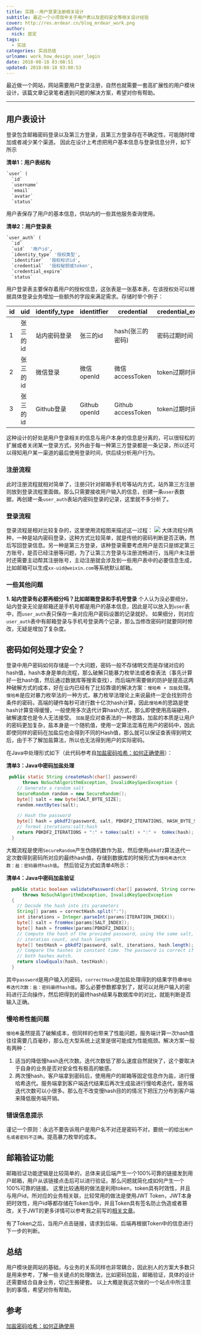 ```yaml
---
title: 实践--用户登录注册相关设计
subtitle: 最近一个小项目中关于用户表以及密码安全等相关设计经验
cover: http://res.mrdear.cn/blog_mrdear_work.png
author: 
  nick: 屈定
tags:
  - 实战
categories: 实战总结
urlname: work_how_design_user_login
date: 2018-08-18 03:08:51
updated: 2018-08-18 03:08:53
---
```

最近做一个网站，网站需要用户登录注册，自然也就需要一套高扩展性的用户模块设计，该篇文章记录笔者遇到问题的解决方案，希望对你有帮助。

- - - - - 

## 用户表设计
登录包含邮箱密码登录以及第三方登录，且第三方登录存在不确定性，可能随时增加或者减少某个渠道。
因此在设计上考虑把用户基本信息与登录信息分开，如下所示

**清单1：用户表结构**
```sql
`user` (
  `id`
  `username` 
  `email` 
  `avatar` 
  `status` 
```
用户表保存了用户的基本信息，供站内的一些其他服务查询使用。

**清单2：用户登录表**
```sql
`user_auth` (
  `id` 
  `uid`  '用户id',
  `identity_type` '授权类型',
  `identifier`  '授权标识id',
  `credential`  '授权秘钥或token',
  `credential_expire` 
  `status` 
```
用户登录表主要保存着用户的授权信息，这张表是一张基本表，在该授权处可以根据具体登录业务增加一些额外的字段来满足需求。存储时举个例子：

| id | uid | identify_type | identitfier | credential | credential_expire | status |
| ------ | ------ | ------ | ------ | ------ | ------ | ------ |
| 1 | 张三的id | 站内密码登录 | 张三的id | hash(张三的密码) | 密码过期时间 | 状态 |
| 2 | 张三的id | 微信登录 | 微信 openId | 微信accessToken | token过期时间 | 状态 |
| 3 | 张三的id | Github登录 | Github openId | Github accessToken | token过期时间 | 状态 |

这种设计的好处是用户登录相关的信息与用户本身的信息是分离的，可以很轻松的扩展或者关闭某一登录方式，另外由于每一种第三方登录都是一条记录，所以还可以得知用户某一渠道的最后使用登录时间，供后续分析用户行为。

### 注册流程
此时注册流程就相对简单了，注册只针对邮箱手机号等站内方式，站外第三方注册则放到登录流程里面做。那么只需要接收用户输入的信息，创建一条`user`表数据，再创建一条`user_auth`表站内密码登录的记录，这里就不多分析了。

### 登录流程
登录流程是相对比较复杂的，这里使用流程图来描述这一过程：
![](http://res.mrdear.cn/1534420580.png?imageMogr2/thumbnail/!100p)
大体流程分两种，一种是站内密码登录，这种方式比较简单，就是传统的密码判断是否正确，然后写回登录信息。另一种是第三方登录，该种登录需要考虑用户是否只是绑定第三方账号，是否已经注册等问题，为了让第三方登录与注册流畅进行，当用户未注册时还需要主动帮其注册账号，主动注册就会涉及到一些用户表中的必要信息生成，比如邮箱可以生成`xx-uid@weixin.com`等系统默认邮箱。


### 一些其他问题

**1. 站内登录有必要再细分吗？比如邮箱登录和手机号登录**
个人认为没必要细分，站内登录无论是邮箱还是手机号都是用户的基本信息，因此是可以放入到`user`表中，而`user_auth`表只保存一条对应用户密码设置的记录就好。
如果细分，则对应`user_auth`表中有邮箱登录与手机号登录两个记录，那么当修改密码时就要同时修改，无疑是增加了复杂度。

## 密码如何处理才安全？
登录中用户密码如何存储是一个大问题，密码一般不存储明文而是存储对应的hash值，hash本身是单向流程，那么破解只能暴力枚举法或者查表法（事先计算好一批hash值，然后通过数据库等搜索查找），而后端所需要做的防护是提高这两种破解方式的成本，好在业内已经有了比较靠谱的解决方案：`慢哈希 + 加盐`处理。
`慢哈希`是应对暴力枚举法的一种方式，暴力枚举法理论上来说最终一定会找到符合条件的密码，高端的硬件每秒可进行数十亿次hash计算，因此`慢哈希`的思路是使hash计算变得缓慢，一般使用多次迭代计算hash方式，那么即使使用高端硬件，破解速度也是令人无法接受。
`加盐`是应对查表法的一种思路，加盐的本质是让用户的密码更加复杂，盐本身是一个随机值，使用一定算法混淆在用户的密码中，因此即使同样的密码在加盐后也会得到不同的Hash值，那么就可以保证查表得到明文后，由于不了解加盐算法，所以也无法得到用户的实际密码。

在Java中处理形式如下（此代码参考自[加盐密码哈希：如何正确使用](http://blog.jobbole.com/61872/)）：

**清单3：Java中密码加盐处理**
```java
 public static String createHash(char[] password)
      throws NoSuchAlgorithmException, InvalidKeySpecException {
    // Generate a random salt
    SecureRandom random = new SecureRandom();
    byte[] salt = new byte[SALT_BYTE_SIZE];
    random.nextBytes(salt);

    // Hash the password
    byte[] hash = pbkdf2(password, salt, PBKDF2_ITERATIONS, HASH_BYTE_SIZE);
    // format iterations:salt:hash
    return PBKDF2_ITERATIONS + ":" + toHex(salt) + ":" +  toHex(hash);
  }
```
大概流程是使用`SecureRandom`产生伪随机数作为盐，然后使用`pbkdf2`算法迭代一定次数得到密码所对应的最终hash值，存储到数据库的时候形式为`慢哈希迭代次数：盐：密码最终hash值`。
然后验证方式如清单4所示：

**清单4：Java中密码加盐验证**
```java
  public static boolean validatePassword(char[] password, String correctHash)
      throws NoSuchAlgorithmException, InvalidKeySpecException
  {
    // Decode the hash into its parameters
    String[] params = correctHash.split(":");
    int iterations = Integer.parseInt(params[ITERATION_INDEX]);
    byte[] salt = fromHex(params[SALT_INDEX]);
    byte[] hash = fromHex(params[PBKDF2_INDEX]);
    // Compute the hash of the provided password, using the same salt,
    // iteration count, and hash length
    byte[] testHash = pbkdf2(password, salt, iterations, hash.length);
    // Compare the hashes in constant time. The password is correct if
    // both hashes match.
    return slowEquals(hash, testHash);
  }
```
其中`password`是用户输入的密码，`correctHash`是加盐处理得到的结果字符串`慢哈希迭代次数：盐：密码最终hash值`。那么必要参数都拿到了，就可以对用户输入的密码进行正向操作，然后把得到的最终hash结果与数据库中的对比，就能判断是否输入正确。

### 慢哈希性能问题
`慢哈希`虽然提高了破解成本，但同样的也带来了性能问题，服务端计算一次hash值往往需要几百毫秒，那么在大型系统上这里是很可能成为性能瓶颈。解决方案一般有两种：
1. 适当的降低慢hash迭代次数。迭代次数低了那么速度自然就快了，这个要取决于自身的业务是否对安全性有极高的敏感。
2. 两次慢hash，客户端拿到密码后，使用用户的邮箱等固定信息作为盐，进行慢哈希迭代。服务端拿到客户端迭代结果后再次生成盐进行慢哈希迭代，服务端迭代次数可以小很多。那么在不改变慢hash目的的情况下把压力分布到客户端来降低服务端开销。

### 错误信息提示
谨记一个原则：永远不要告诉用户是用户名不对还是密码不对，要统一的给出`用户名或者密码不正确`。提高暴力枚举的成本。

## 邮箱验证功能
邮箱验证功能逻辑是比较简单的，总体来说后端产生一个100%可靠的链接发到用户邮箱，用户从该链接点击后可以进行验证。那么问题就简化成如何产生一个100%可靠的链接。
这里比较通用的做法是利用token，token具有时效性，并且与用户id，所对应的业务相关联，比较常用的做法是使用JWT Token，JWT本身把时效性，用户id等都存储在Token当中，并且Token具有签名防止伪造或者篡改，关于JWT的更多详情可以参考我之前写的[相关文章](https://mrdear.cn/search/?search=JWT)。

有了Token之后，当用户点击链接，请求到后端，后端再根据Token中的信息进行下一步的判断。

## 总结
用户模块是网站的基础，与业务的关系同样也非常耦合，因此别人的方案大多数只是用来参考，了解一些关键点的处理做法，比如密码加盐，邮箱验证，具体的设计还需要结合自身业务，切记生搬硬套。
以上大概是我这次做的一个站点中所注意到的事情，希望对你有帮助。

## 参考
[加盐密码哈希：如何正确使用](http://blog.jobbole.com/61872/)